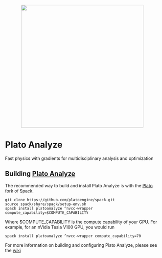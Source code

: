 <p align="center"><img src="https://github.com/platoengine/platoengine/blob/release-v0.1.0/figures/plato_logo_simple.png" width="400"/></p>

# Plato Analyze
Fast physics with gradients for multidisciplinary analysis and optimization


## Building [Plato Analyze](https://github.com/platoengine/platoanalyze)

The recommended way to build and install Plato Analyze is with the [Plato fork](https://github.com/platoengine/spack) of [Spack](https://spack.io).

```shell
git clone https://github.com/platoengine/spack.git
source spack/share/spack/setup-env.sh
spack install platoanalyze ^nvcc-wrapper compute_capability=$COMPUTE_CAPABILITY
```

Where $COMPUTE_CAPABILITY is the compute capability of your GPU. For example, for an nVidia Tesla V100 GPU, you would run

```shell
spack install platoanalyze ^nvcc-wrapper compute_capability=70
```

For more information on building and configuring Plato Analyze, please see the [wiki](https://github.com/platoengine/platoengine/wiki)
